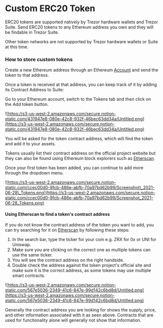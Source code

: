 # Custom ERC20 Token

ERC20 tokens are supported natively by Trezor hardware wallets and Trezor Suite. Send ERC20 tokens to any Ethereum address you own and they will be findable in Trezor Suite.

Other token networks are not supported by Trezor hardware wallets or Suite at this time.

### How to store custom tokens

Create a new Ethereum address through an Ethereum [Account](https://www.notion.so/Accounts-60adc181cc424c90877650768cb8053d) and send the token to that address.

Once a token is received at that address, you can keep track of it by adding its Contract Address to Suite:

Go to your Ethereum account, switch to the Tokens tab and then click on the Add token button.

![https://s3-us-west-2.amazonaws.com/secure.notion-static.com/431947e8-080e-42c8-932f-46bec63dd34a/Untitled.png](https://s3-us-west-2.amazonaws.com/secure.notion-static.com/431947e8-080e-42c8-932f-46bec63dd34a/Untitled.png)

You will be asked for the token contract address, which will find the token and add it to your assets.

Tokens usually list their contract address on the official project website but they can also be found using Ethereum block explorers such as [Etherscan](https://etherscan.io/).

Once your first token has been added, you can continue to add more through the dropdown menu.

![https://s3-us-west-2.amazonaws.com/secure.notion-static.com/ccec00d0-9fcb-486e-abfb-70a97bd62b99/Screenshot\_2021-06-28\_Tokens.png](https://s3-us-west-2.amazonaws.com/secure.notion-static.com/ccec00d0-9fcb-486e-abfb-70a97bd62b99/Screenshot_2021-06-28_Tokens.png)

#### Using Etherscan to find a token's contract address

If you do not know the contract address of the token you want to add, you can try searching for it on [Etherscan](https://etherscan.io/) by following these steps:

1. In the search bar, type the ticker for your coin e.g. ZRX for 0x or UNI for Uniswap.
2. Make sure you are clicking on the correct one as multiple tokens can use the same ticker.
3. You will see the contract address on the right handside.
4. Double check the address against the token project's official site and make sure it is the correct address, as some tokens may use multiple smart contracts.

![https://s3-us-west-2.amazonaws.com/secure.notion-static.com/567e5036-2349-41c6-847e-99d142c6bd8d/Untitled.png](https://s3-us-west-2.amazonaws.com/secure.notion-static.com/567e5036-2349-41c6-847e-99d142c6bd8d/Untitled.png)

Generally the contract address you are looking for shows the supply, price, and other information associated with it as seen above. Contracts that are used for functionality alone will generally not show that information.

